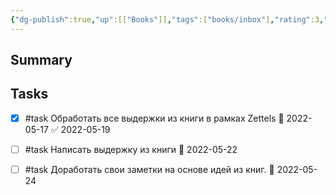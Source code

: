 ```yaml
---
{"dg-publish":true,"up":[["Books"]],"tags":["books/inbox"],"rating":3,"date":"2022-04-16T18:53:11+03:00","modified_at":"2022-05-19T08:13:38+03:00","permalink":"/refs/how-to-make-sense-of-any-mess/","dgHomeLink":false,"dgPassFrontmatter":true}
---
```





## Summary



## Tasks

- [x] #task Обработать все выдержки из книги в рамках Zettels 📅 2022-05-17 ✅ 2022-05-19
- [ ] #task Написать выдержку из книги 📅 2022-05-22
- [ ] #task Доработать свои заметки на основе идей из книг. 📅 2022-05-24

